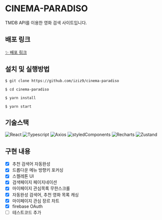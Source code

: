 # CINEMA-PARADISO
TMDB API를 이용한 영화 검색 사이트입니다.

## 배포 링크

[✨ 배포 링크](https://cinema-paradiso-green.vercel.app/)

## 설치 및 실행방법

```shell
$ git clone https://github.com/iziz9/cinema-paradiso

$ cd cinema-paradiso

$ yarn install

$ yarn start
```

## 기술스택

![React](https://img.shields.io/badge/ReactJS-61DAFB?style=for-the-badge&logo=React&logoColor=white)
![Typescript](https://img.shields.io/badge/Typescript-3178C6?style=for-the-badge&logo=Typescript&logoColor=white)
![Axios](https://img.shields.io/badge/Axios-5A29E4?style=for-the-badge&logo=Axios&logoColor=white)
![styledComponents](https://img.shields.io/badge/styledComponents-DB7093?style=for-the-badge&logo=styledComponents&logoColor=white)
![Recharts](https://img.shields.io/badge/RECHARTS-1281CA?style=for-the-badge&logo=RECHARTS&logoColor=FFFFFF)
![Zustand](https://img.shields.io/badge/ZUSTAND-FFC400?style=for-the-badge&logo=zustand&logoColor=FFFFFF)

## 구현 내용

- [x] 추천 검색어 자동완성
- [x] 드롭다운 메뉴 방향키 포커싱 
- [x] 스켈레톤 UI
- [x] 검색페이지 페이지네이션
- [x] 마이페이지 관심목록 무한스크롤
- [x] 자동완성 검색어, 추천 영화 목록 캐싱
- [x] 마이페이지 관심 장르 차트
- [x] firebase OAuth
- [ ] 테스트코드 추가
